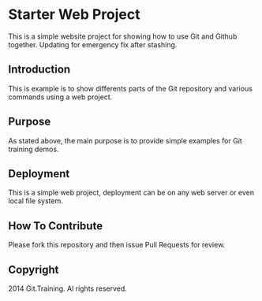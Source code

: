 # Starter Web Project

This is a simple website project for showing how to use Git and Github together.
Updating for emergency fix after stashing.

## Introduction

This is example is to show differents parts of the Git repository and various commands using a web project.

## Purpose

As stated above, the main purpose is to provide simple examples for Git training demos.

## Deployment

This is a simple web project, deployment can be on any web server or even local file system.

## How To Contribute

Please fork this repository and then issue Pull Requests for review.

## Copyright

2014 Git.Training. Al rights reserved.